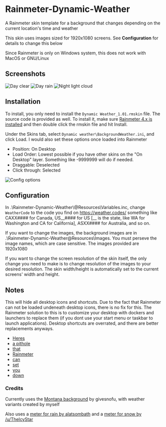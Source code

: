# Rainmeter-Dynamic-Weather

A Rainmeter skin template for a background that changes depending on the current location's time and weather 

This skin uses images sized for 1920x1080 screens. See **Configuration** for details to change this below

Since Rainmeter is only on Windows system, this does not work with MacOS or GNU/Linux

## Screenshots
![Day clear](https://i.imgur.com/z6ophAd.png)
![Day rain](https://i.imgur.com/bVynsHV.png)
![Night light cloud](https://i.imgur.com/Br6xbz1.png)

## Installation
To install, you only need to install the `Dynamic Weather_1.01.rmskin` file. The source code is provided as well. To install it, make sure [Rainmeter 4.x is installed](https://www.rainmeter.net/) and then double click the rmskin file and hit Install.

Under the Skins tab, select `Dynamic weather\BackgroundWeather.ini`, and click Load. I would also set these options once loaded into Rainmeter
* Position: On Desktop
* Load Order: Lowest possible if you have other skins on the "On Desktop" layer. Something like -9999999 will do if needed.
* Draggable: Deselected
* Click through: Selected

![Config options](https://i.imgur.com/jbFOE2H.png)

## Configuration
In .\Rainmeter-Dynamic-Weather\\@Resources\Variables.inc, change `WeatherCode` to the code you find on https://weather.codes/ something like CAXX#### for Canada, US__#### for US [__ is the state, like WA for Washington and CA for California], ASXX#### for Australia, and so on.

If you want to change the images, the background images are in .\Rainmeter-Dynamic-Weather\@Resources\Images. You must perseve the image names, which are case sensitive. The images provided are 1920x1080

If you want to change the screen resolution of the skin itself, the only change you need to make is to change resolution of the images to your desired resolution. The skin width/height is automatically set to the current screens' width and height. 

## Notes
This will hide all desktop icons and shortcuts. Due to the fact that Rainmeter can not be loaded undeneath desktop icons, there is no fix for this. The Rainmeter solution to this is to customize your desktop with dockers and launchers to replace them (if you dont use your start menu or taskbar to launch applications). Desktop shortcuts are overrated, and there are better replacements anyways.

* [Heres](https://images-wixmp-ed30a86b8c4ca887773594c2.wixmp.com/i/cb666ff8-a391-45e4-b019-eebbe3e97be0/d71ae5c-7528f7ff-ee13-4def-93c1-6baba7b8033e.jpg)
* [a pithole](https://images-wixmp-ed30a86b8c4ca887773594c2.wixmp.com/i/e1e9707c-74ea-4361-bad8-826bbfef41e3/ddvpcoy-bcfc053f-a59e-4654-aaa6-dfa8ec83d99c.jpg/v1/fill/w_492,h_250,q_70,strp/corner_dock_by_sinndbad_ddvpcoy-250t.jpg)
* [that](https://preview.redd.it/7ysy6q8hl2f21.png?width=1920&format=png&auto=webp&s=2e96410b1c99861b691dce181b2a86c2d6494c08)
* [Rainmeter](https://visualskins.com/i/c/600x400//media/p/406/dock-rainmeter.jpg)
* [can](https://preview.redd.it/hxmqdewu45921.png?width=432&format=png&auto=webp&s=1c89867f80840923126e4ecc0bbac31f8574f4c0)
* [set](https://i.redd.it/9o4omndoczp41.png)
* [you](https://visualskins.com/media/p/281/circle-launcher-rainmeter-3.jpg)
* [down](https://i.redd.it/5ug0uhp5o85y.png)

### Credits
Currently uses the [Montana background](https://www.deviantart.com/givesnofuck/art/Montana-337025212) by givesnofu, with weather variants created by myself

Also uses a [meter for rain by alatsombath](https://www.deviantart.com/alatsombath/art/Rainy-Days-desktop-music-visualizer-519515704) and a [meter for snow by /u/TheIcyStar](https://www.deviantart.com/theicystar/art/IcyStorm-V2-Realistic-rainmeter-snow-575299114)	

